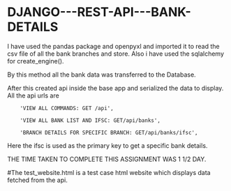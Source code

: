 # DJANGO---REST-API---BANK-DETAILS
I have used the pandas package and openpyxl and imported it to read the csv file of all the bank branches and store.
Also i have used the sqlalchemy for create_engine().

By this method all the bank data was transferred to the Database.

After this created api inside the base app and serialized the data to display.
All the api urls are 

        'VIEW ALL COMMANDS: GET /api',
        
        'VIEW ALL BANK LIST AND IFSC: GET/api/banks',
        
        'BRANCH DETAILS FOR SPECIFIC BRANCH: GET/api/banks/ifsc',

Here the ifsc is used as the primary key to get a specific bank details.

THE TIME TAKEN TO COMPLETE THIS ASSIGNMENT WAS 1 1/2 DAY.

#The test_website.html is a test case html website which displays data fetched from the api.
